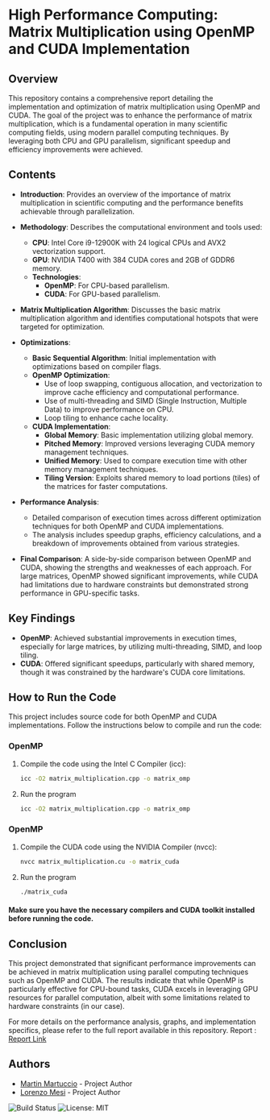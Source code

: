 # High Performance Computing: Matrix Multiplication using OpenMP and CUDA Implementation

## Overview

This repository contains a comprehensive report detailing the implementation and optimization of matrix multiplication using OpenMP and CUDA. The goal of the project was to enhance the performance of matrix multiplication, which is a fundamental operation in many scientific computing fields, using modern parallel computing techniques. By leveraging both CPU and GPU parallelism, significant speedup and efficiency improvements were achieved.

## Contents

- **Introduction**: Provides an overview of the importance of matrix multiplication in scientific computing and the performance benefits achievable through parallelization.
  
- **Methodology**: Describes the computational environment and tools used:
  - **CPU**: Intel Core i9-12900K with 24 logical CPUs and AVX2 vectorization support.
  - **GPU**: NVIDIA T400 with 384 CUDA cores and 2GB of GDDR6 memory.
  - **Technologies**: 
    - **OpenMP**: For CPU-based parallelism.
    - **CUDA**: For GPU-based parallelism.

- **Matrix Multiplication Algorithm**: Discusses the basic matrix multiplication algorithm and identifies computational hotspots that were targeted for optimization.

- **Optimizations**: 
  - **Basic Sequential Algorithm**: Initial implementation with optimizations based on compiler flags.
  - **OpenMP Optimization**:
    - Use of loop swapping, contiguous allocation, and vectorization to improve cache efficiency and computational performance.
    - Use of multi-threading and SIMD (Single Instruction, Multiple Data) to improve performance on CPU.
    - Loop tiling to enhance cache locality.
  - **CUDA Implementation**:
    - **Global Memory**: Basic implementation utilizing global memory.
    - **Pitched Memory**: Improved versions leveraging CUDA memory management techniques.
    - **Unified Memory**: Used to compare execution time with other memory management techniques.
    - **Tiling Version**: Exploits shared memory to load portions (tiles) of the matrices for faster computations.
  
- **Performance Analysis**: 
  - Detailed comparison of execution times across different optimization techniques for both OpenMP and CUDA implementations.
  - The analysis includes speedup graphs, efficiency calculations, and a breakdown of improvements obtained from various strategies.

- **Final Comparison**: A side-by-side comparison between OpenMP and CUDA, showing the strengths and weaknesses of each approach. For large matrices, OpenMP showed significant improvements, while CUDA had limitations due to hardware constraints but demonstrated strong performance in GPU-specific tasks.

## Key Findings

- **OpenMP**: Achieved substantial improvements in execution times, especially for large matrices, by utilizing multi-threading, SIMD, and loop tiling.
- **CUDA**: Offered significant speedups, particularly with shared memory, though it was constrained by the hardware's CUDA core limitations.

## How to Run the Code

This project includes source code for both OpenMP and CUDA implementations. Follow the instructions below to compile and run the code:

### OpenMP
1. Compile the code using the Intel C Compiler (icc):
   ```bash
   icc -O2 matrix_multiplication.cpp -o matrix_omp
2. Run the program
   ```bash
   icc -O2 matrix_multiplication.cpp -o matrix_omp

### OpenMP
1. Compile the CUDA code using the NVIDIA Compiler (nvcc):
   ```bash
   nvcc matrix_multiplication.cu -o matrix_cuda
2. Run the program
   ```bash
   ./matrix_cuda

#### Make sure you have the necessary compilers and CUDA toolkit installed before running the code.
   
## Conclusion

This project demonstrated that significant performance improvements can be achieved in matrix multiplication using parallel computing techniques such as OpenMP and CUDA. The results indicate that while OpenMP is particularly effective for CPU-bound tasks, CUDA excels in leveraging GPU resources for parallel computation, albeit with some limitations related to hardware constraints (in our case).

For more details on the performance analysis, graphs, and implementation specifics, please refer to the full report available in this repository. Report : [Report Link](HPC_Report.pdf)

## Authors
- [Martin Martuccio](https://github.com/Martin-Martuccio) - Project Author
- [Lorenzo Mesi](https://github.com/LorenzoMesi) - Project Author



![Build Status](https://img.shields.io/badge/build-passing-brightgreen)
![License: MIT](https://img.shields.io/badge/License-MIT-yellow.svg)
